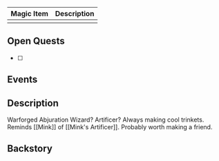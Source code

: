 | Magic Item | Description |
| ---------- | ----------- |
|            |             |

## Open Quests
- [ ] 

## Events


## Description
Warforged Abjuration Wizard? Artificer? Always making cool trinkets. Reminds [[Mink]] of [[Mink's Artificer]]. Probably worth making a friend.

## Backstory

